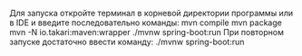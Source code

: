 Для запуска откройте терминал в корневой директории программы или в IDE и введите последовательно команды:
mvn compile
mvn package
mvn -N io.takari:maven:wrapper
./mvnw spring-boot:run
При повторном запуске достаточно ввести команду:
./mvnw spring-boot:run
